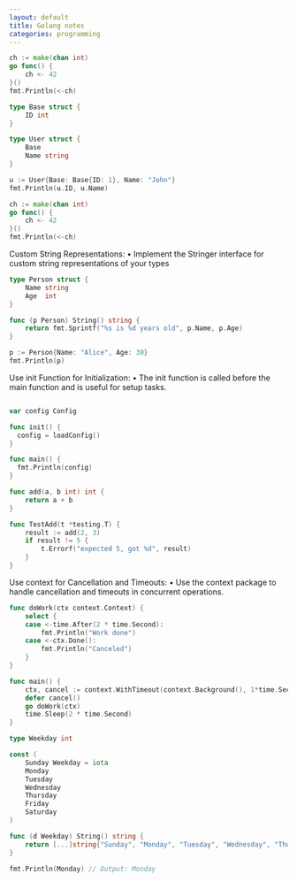 ```yaml
---
layout: default
title: Golang notes
categories: programming
---
```


```go
ch := make(chan int)
go func() {
    ch <- 42
}()
fmt.Println(<-ch)
```


```go
type Base struct {
    ID int
}

type User struct {
    Base
    Name string
}

u := User{Base: Base{ID: 1}, Name: "John"}
fmt.Println(u.ID, u.Name)
```

```go
ch := make(chan int)
go func() {
    ch <- 42
}()
fmt.Println(<-ch)
```

Custom String Representations:
	•	Implement the Stringer interface for custom string representations of your types

```go
type Person struct {
    Name string
    Age  int
}

func (p Person) String() string {
    return fmt.Sprintf("%s is %d years old", p.Name, p.Age)
}

p := Person{Name: "Alice", Age: 30}
fmt.Println(p)
```

Use init Function for Initialization:
	•	The init function is called before the main function and is useful for setup tasks.

  ```go

  var config Config

func init() {
    config = loadConfig()
}

func main() {
    fmt.Println(config)
}
```


```go
func add(a, b int) int {
    return a + b
}

func TestAdd(t *testing.T) {
    result := add(2, 3)
    if result != 5 {
        t.Errorf("expected 5, got %d", result)
    }
}
```

Use context for Cancellation and Timeouts:
	•	Use the context package to handle cancellation and timeouts in concurrent operations.


```go
func doWork(ctx context.Context) {
    select {
    case <-time.After(2 * time.Second):
        fmt.Println("Work done")
    case <-ctx.Done():
        fmt.Println("Canceled")
    }
}

func main() {
    ctx, cancel := context.WithTimeout(context.Background(), 1*time.Second)
    defer cancel()
    go doWork(ctx)
    time.Sleep(2 * time.Second)
}
```


```go
type Weekday int

const (
    Sunday Weekday = iota
    Monday
    Tuesday
    Wednesday
    Thursday
    Friday
    Saturday
)

func (d Weekday) String() string {
    return [...]string{"Sunday", "Monday", "Tuesday", "Wednesday", "Thursday", "Friday", "Saturday"}[d]
}

fmt.Println(Monday) // Output: Monday
```
